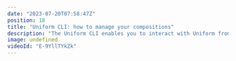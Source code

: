 ```yaml
---
date: "2023-07-20T07:58:47Z"
position: 18
title: "Uniform CLI: how to manage your compositions"
description: "The Uniform CLI enables you to interact with Uniform from a command-line interface.\n\nIn this video, we go over how you can manage your component definitions and your compositions via the Uniform CLI. You can pull all data into a folder on your local machine to make some manual changes (or save all of it in git). \n\nYou can also push the data back to Uniform, making it easy to generate different environments for a project.\n\nThe documentation:\nhttps://docs.uniform.app/guides/tools/cli\nhttps://docs.uniform.app/reference/cli/canvas\n\nJoin our Discord server if you have questions:\nhttps://uniform.to/discord"
image: undefined
videoId: "E-9YllTYkZk"
---
```


